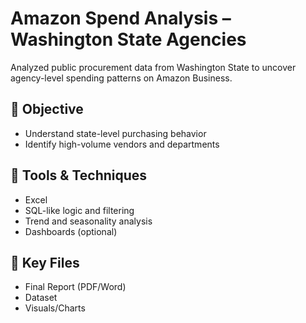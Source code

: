 # Amazon Spend Analysis – Washington State Agencies

Analyzed public procurement data from Washington State to uncover agency-level spending patterns on Amazon Business.

## 📌 Objective
- Understand state-level purchasing behavior
- Identify high-volume vendors and departments

## 🧰 Tools & Techniques
- Excel
- SQL-like logic and filtering
- Trend and seasonality analysis
- Dashboards (optional)

## 📂 Key Files
- Final Report (PDF/Word)
- Dataset
- Visuals/Charts

